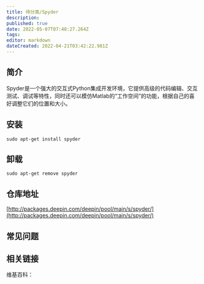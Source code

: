 ```yaml
---
title: 待分类/Spyder
description: 
published: true
date: 2022-05-07T07:48:27.264Z
tags: 
editor: markdown
dateCreated: 2022-04-21T03:42:22.981Z
---
```


## 简介

Spyder是一个强大的交互式Python集成开发环境，它提供高级的代码编辑、交互测试、调试等特性，同时还可以模仿Matlab的“工作空间”的功能，根据自己的喜好调整它们的位置和大小。

## 安装

`sudo apt-get install spyder`

## 卸载

`sudo apt-get remove spyder`

## 仓库地址

[http://packages.deepin.com/deepin/pool/main/s/spyder/](http://packages.deepin.com/deepin/pool/main/s/spyder/)

## 常见问题

## 相关链接

维基百科：
